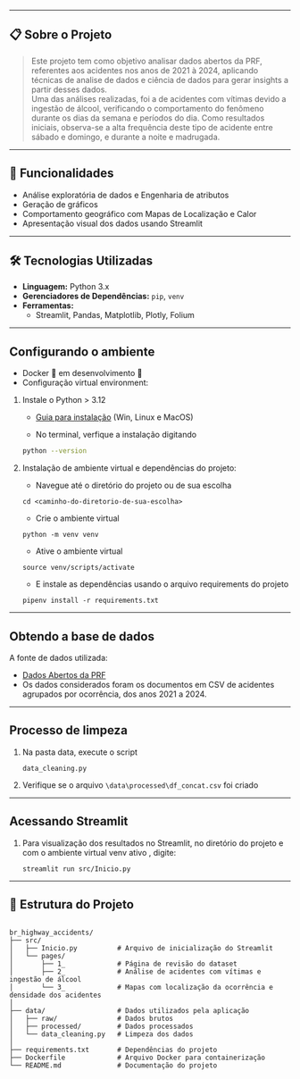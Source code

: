 
---

## 📋 Sobre o Projeto

> Este projeto tem como objetivo analisar dados abertos da PRF, referentes
> aos acidentes nos anos de 2021 à 2024, aplicando técnicas de analise de
> dados e ciência de dados para gerar insights a partir desses dados.  
> Uma das análises realizadas, foi a de acidentes com vítimas devido a
> ingestão de álcool, verificando o comportamento do fenômeno durante
> os dias da semana e períodos do dia. Como resultados iniciais,
> observa-se a alta frequência deste tipo de acidente entre sábado e
> domingo, e durante a noite e madrugada.

---

## 🚀 Funcionalidades

- Análise exploratória de dados e Engenharia de atributos
- Geração de gráficos
- Comportamento geográfico com Mapas de Localização e Calor
- Apresentação visual dos dados usando Streamlit

---

## 🛠️ Tecnologias Utilizadas

- **Linguagem:** Python 3.x
- **Gerenciadores de Dependências:** `pip`, `venv`
- **Ferramentas:** 
  - Streamlit, Pandas, Matplotlib, Plotly, Folium

---
## Configurando o ambiente

- Docker 🚧 em desenvolvimento 🚧
- Configuração virtual environment:

1. Instale o Python > 3.12
    - [Guia para instalação](https://medium.com/@nara.guimaraes/guia-de-instala%C3%A7%C3%A3o-do-python-em-diferentes-plataformas-10ea027c1869) (Win, Linux e MacOS)

    - No terminal, verfique a instalação digitando 
    ```bash
    python --version
    ```

2. Instalação de ambiente virtual e dependências do projeto:
    - Navegue até o diretório do projeto ou de sua escolha
    ```
    cd <caminho-do-diretorio-de-sua-escolha>
    ```
    - Crie o ambiente virtual
    ```
    python -m venv venv
    ```
    - Ative o ambiente virtual
    ```
    source venv/scripts/activate
    ```
    - E instale as dependências usando o arquivo requirements do projeto
    ```
    pipenv install -r requirements.txt
    ```

---
## Obtendo a base de dados
    
A fonte de dados utilizada:

- [Dados Abertos da PRF](https://www.gov.br/prf/pt-br/acesso-a-informacao/dados-abertos/dados-abertos-da-prf)
- Os dados considerados foram os documentos em CSV de acidentes agrupados por ocorrência, dos anos 2021 a 2024.

---
## Processo de limpeza

1. Na pasta data, execute o script
    ```
    data_cleaning.py
    ```
2. Verifique se o arquivo ``\data\processed\df_concat.csv`` foi criado

---

## Acessando Streamlit

1. Para visualização dos resultados no Streamlit, no diretório do projeto e com o ambiente virtual venv ativo , digite:
    ```
    streamlit run src/Inicio.py
    ```

---

## 📂 Estrutura do Projeto

```plaintext

br_highway_accidents/ 
├── src/                   
│   ├── Inicio.py          # Arquivo de inicialização do Streamlit
│   └── pages/             
│       ├── 1_             # Página de revisão do dataset
│       ├── 2_             # Análise de acidentes com vítimas e ingestão de álcool
│       └── 3_             # Mapas com localização da ocorrência e densidade dos acidentes
│
├── data/                  # Dados utilizados pela aplicação
│   ├── raw/               # Dados brutos
│   ├── processed/         # Dados processados
│   └── data_cleaning.py   # Limpeza dos dados
│
├── requirements.txt       # Dependências do projeto
├── Dockerfile             # Arquivo Docker para containerização
└── README.md              # Documentação do projeto

```
